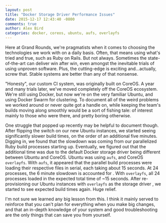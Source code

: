 ```yaml
---
layout: post
title: "Docker Storage Driver Performance Issues"
date: 2015-12-17 12:43:40 -0800
comments: true
author: Alex Bird
categories: docker, coreos, ubuntu, aufs, overlayfs
---
```


Here at Grand Rounds, we're pragmatists when it comes to choosing the
technologies we work with on a daily basis. Often, that means using what's
tried and true, such as Ruby on Rails. But not always. Sometimes the
state-of-the-art can deliver win after win, even amongst the inevitable trials
of using unproven software. Plus, the cutting-edge is exciting and...actually,
screw that. Stable systems are better than any of that nonsense.

"Honesty", our custom CI system, was originally built on CoreOS. A year and
many trials later, we've moved completely off the CoreOS ecosystem. We're still
using Docker, but now we're on the very familiar Ubuntu, and using Docker Swarm
for clustering. To document all of the weird problems we worked around or never
quite got a handle on, while keeping the team's builds moving along smoothly
would be a sort of fishing tale: of interest mainly to those who were there,
and pretty boring otherwise.

One struggle that popped up recently may be helpful to document though. After
flipping the switch on our new Ubuntu instances, we started seeing
significantly slower build times, on the order of an additional five minutes.
Digging in, we found that the slowdown was coming from our parallelized Ruby
build processes starting up. Eventually, we figured out that the additional
time was due to the default Docker storage driver being different between
Ubuntu and CoreOS. Ubuntu was using `aufs`, and CoreOS `overlayfs`. With
`aufs`, it appeared that the parallel build processes were loading their
respective files in serial, each taking about 15 seconds. At 24 processes, the
6 minute slowdown is accounted for . With `overlayfs`, all 24 processes loaded
in the expected total time of ~15 seconds. After re-provisioning our Ubuntu
instances with `overlayfs` as the storage driver , we started to see expected
build times again. Huge relief.

I'm not sure we learned any big lesson from this. I think it mainly served to
reinforce that you can't plan for everything when you make big changes, and
that an in-depth knowledge of your system and good troubleshooting are the only
things that can save you from yourself.
